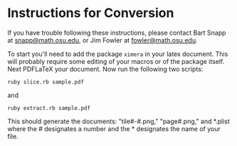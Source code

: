 Instructions for Conversion
===========================

If you have trouble following these instructions, please contact Bart Snapp at snapp@math.osu.edu, or Jim Fowler at fowler@math.osu.edu.

To start you'll need to add the package `ximera` in your latex document. This will probably require some editing of your macros or of the package itself. Next PDFLaTeX your document. Now run the following two scripts:

`ruby slice.rb sample.pdf`

and

`ruby extract.rb sample.pdf`

This should generate the documents: "tile#-#.png," "page#.png," and *.plist where the # designates a number and the * designates the name of your file. 